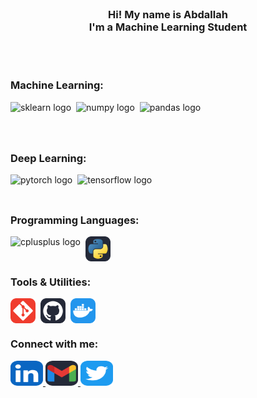 <br clear="both">

<h3 align="center">
    Hi! My name is Abdallah<br />
    I'm a Machine Learning Student <br />
</h3>

<div align="center">
    <img height="450"
        src="https://64.media.tumblr.com/13d2c753eed929097cc13bbb1d3e482c/244060921ab77c76-5f/s1280x1920/95aba83fc114f2cac774427ffe15541c65c552e3.gifv"
        alt="" />
</div>

<br clear="both">

<h3 align="left">
    Machine Learning:
</h3>

<div align="left" style="display: flex; gap: .5rem">
    <img src="https://skillicons.dev/icons?i=sklearn" height="40" alt="sklearn logo" />
    <img src="https://skillicons.dev/icons?i=numpy" height="40" alt="numpy logo" />
    <img src="https://skillicons.dev/icons?i=pandas" height="40" alt="pandas logo" />
</div>
<img
</div>

<h3 align="left">
    Deep Learning:
</h3>

<div align="left" style="display: flex; gap: .5rem">
    <img src="https://skillicons.dev/icons?i=pytorch" height="40" alt="pytorch logo" />
    <img src="https://skillicons.dev/icons?i=tensorflow" height="40" alt="tensorflow logo" />

</div>

<h3 align="left">
    Programming Languages:
</h3>


<div align="left" style="display: flex; gap: .5rem">
    <img src="https://skillicons.dev/icons?i=cpp" height="40" alt="cplusplus logo" />
    <img src="https://raw.githubusercontent.com/tandpfun/skill-icons/main/icons/Python-Dark.svg" height="40"
        alt="python logo" />
</div>

<h3 align="left">
    Tools & Utilities:
</h3>

<div align="left" style="display: flex; gap: .5rem">
    <img src="https://raw.githubusercontent.com/tandpfun/skill-icons/main/icons/Git.svg" height="40" alt="git logo" />
    <img src="https://raw.githubusercontent.com/tandpfun/skill-icons/main/icons/Github-Dark.svg" height="40"
        alt="github logo" />
    <img src="https://raw.githubusercontent.com/tandpfun/skill-icons/main/icons/Docker.svg" alt="postman" width="40"
        height="40" />
</div>


<h3 align="left">
    Connect with me:
</h3>

<div>
    <a href="www.linkedin.com/in/kareem-mohamed-4a127b24a" target="_blank">
        <img src="https://raw.githubusercontent.com/tandpfun/skill-icons/main/icons/LinkedIn.svg" width="52" height="40"
            alt="linkedin logo" />
    </a>
    <a href="mailto:karemsaeed1035@gmail.com" target="_blank">
        <img src="https://raw.githubusercontent.com/tandpfun/skill-icons/main/icons/Gmail-Dark.svg" width="52"
            height="40" alt="gmail logo" />
    </a>
    <a href="https://x.com/karem_saeed24" target="_blank">
        <img src="https://raw.githubusercontent.com/tandpfun/skill-icons/main/icons/Twitter.svg" width="52" height="40"
            alt="twitter logo" />
    </a>
</div>
